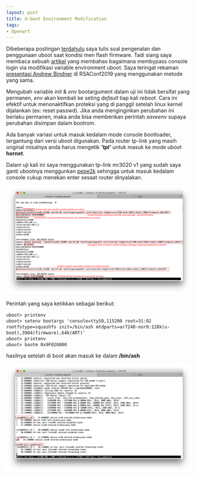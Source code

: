 ```yaml
---
layout: post
title: U-boot Environment Modification
tags:
- Openwrt
---
```


Dibeberapa postingan [terdahulu](https://smrx86.github.io/into_uboot/) saya tulis soal pengenalan dan penggunaan uboot saat kondisi men flash firmware.
Tadi siang saya membaca sebuah [artikel](https://medium.com/@knownsec404team/getting-started-tutorial-how-to-explore-the-camera-vulnerability-firmware-c405e25ed177) yang membahas bagaimana membypass console login via modifikasi variable environment uboot. Saya teringat rekaman [presentasi Andrew Bindner](https://www.youtube.com/watch?v=oDN7dc6cX7Y) di RSAConf2019 yang menggunakan metode yang sama.

Mengubah variable *init* & *env* bootargument dalam uji ini tidak bersifat yang permanen, *env* akan kembali ke seting *default* tiap kali *reboot*. Cara ini efektif untuk menonaktifkan proteksi yang di panggil setelah linux kernel dijalankan (ex: reset passwd). Jika anda menginginkan perubahan ini berlaku permanen, maka anda bisa memberikan perintah *saveenv* supaya perubahan disimpan dalam bootrom. 

Ada banyak variasi untuk masuk kedalam mode console bootloader, tergantung dari versi uboot digunakan. Pada router tp-link yang masih original misalnya anda harus mengetik ***'tpl'*** untuk masuk ke mode uboot **hornet**.

Dalam uji kali ini saya menggunakan tp-link mr3020 v1 yang sudah saya ganti ubootnya menggunkan [pepe2k](https://github.com/pepe2k/u-boot_mod) sehingga untuk masuk kedalam console cukup menekan enter sesaat router dinyalakan.

![alt text](/images/modifikasi_env.png "modifikasi env")

Perintah yang saya ketikkan sebagai berikut:

```
uboot> printenv 
uboot> setenv bootargs 'console=ttyS0,115200 root=31:02 rootfstype=squashfs init=/bin/ash mtdparts=ar7240-nor0:128k(u-boot),3904(firmware),64k(ART)' 
uboot> printenv 
uboot> bootm 0x9F020000 
```

hasilnya setelah di boot akan masuk ke dalam **/bin/ash**

![alt text](/images/hasil_set_bootm.png "hasil setelah bootm")